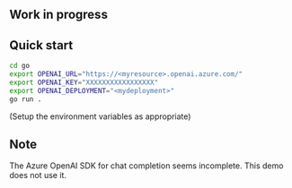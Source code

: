 ## Work in progress

## Quick start
```bash
cd go
export OPENAI_URL="https://<myresource>.openai.azure.com/"
export OPENAI_KEY="XXXXXXXXXXXXXXXXX"
export OPENAI_DEPLOYMENT="<mydeployment>"
go run .
```
(Setup the environment variables as appropriate)

## Note
The Azure OpenAI SDK for chat completion seems incomplete. This demo does not use it.